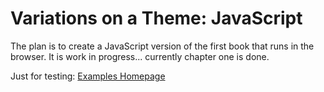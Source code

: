 # Variations on a Theme: JavaScript

The plan is to create a JavaScript version of the first book that runs in the browser.  It is work in progress... currently chapter one is done.

Just for testing: [Examples Homepage](https://rplano.github.io/book6_JavaScript/ "Table of Contents")

